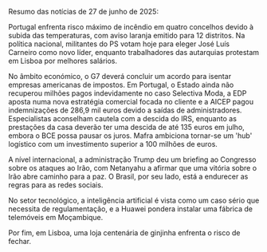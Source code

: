 Resumo das notícias de 27 de junho de 2025:

Portugal enfrenta risco máximo de incêndio em quatro concelhos devido à subida das temperaturas, com aviso laranja emitido para 12 distritos. Na política nacional, militantes do PS votam hoje para eleger José Luís Carneiro como novo líder, enquanto trabalhadores das autarquias protestam em Lisboa por melhores salários.

No âmbito económico, o G7 deverá concluir um acordo para isentar empresas americanas de impostos. Em Portugal, o Estado ainda não recuperou milhões pagos indevidamente no caso Selectiva Moda, a EDP aposta numa nova estratégia comercial focada no cliente e a AICEP pagou indemnizações de 286,9 mil euros devido a saídas de administradores. Especialistas aconselham cautela com a descida do IRS, enquanto as prestações da casa deverão ter uma descida de até 135 euros em julho, embora o BCE possa pausar os juros. Mafra ambiciona tornar-se um 'hub' logístico com um investimento superior a 100 milhões de euros.

A nível internacional, a administração Trump deu um briefing ao Congresso sobre os ataques ao Irão, com Netanyahu a afirmar que uma vitória sobre o Irão abre caminho para a paz. O Brasil, por seu lado, está a endurecer as regras para as redes sociais.

No setor tecnológico, a inteligência artificial é vista como um caso sério que necessita de regulamentação, e a Huawei pondera instalar uma fábrica de telemóveis em Moçambique.

Por fim, em Lisboa, uma loja centenária de ginjinha enfrenta o risco de fechar.